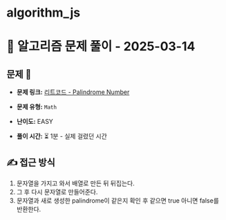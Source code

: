 # algorithm_js

# 📝 알고리즘 문제 풀이 - 2025-03-14

## 문제 📖

-   **문제 링크:** [리트코드 - Palindrome Number](https://leetcode.com/problems/palindrome-number/)

-   **문제 유형:** `Math`

-   **난이도:** EASY

-   **풀이 시간:** ⏳ 1분 - 실제 걸렸던 시간

## ✍ 접근 방식

1. 문자열을 가지고 와서 배열로 만든 뒤 뒤집는다.
2. 그 후 다시 문자열로 만들어준다.
3. 문자열과 새로 생성한 palindrome이 같은지 확인 후 같으면 true 아니면 false를 반환한다.
